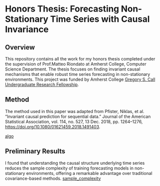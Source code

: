 # Honors Thesis: Forecasting Non-Stationary Time Series with Causal Invariance

## Overview

This repository contains all the work for my honors thesis completed under the supervision of Prof.Matteo Riondato at Amherst College, Computer Science Department. The thesis focuses on finding invariant causal mechanisms that enable robust time series forecasting in non-stationary environments. This project was funded by Amherst College [Gregory S. Call Undergraduate Research Fellowship](https://www.amherst.edu/academiclife/student-faculty-research/funding-for-student-research).

## Method

The method used in this paper was adapted from Pfister, Niklas, et al. “Invariant causal prediction for sequential data.” Journal of the American Statistical Association, vol. 114, no. 527, 13 Dec. 2018, pp. 1264–1276, https://doi.org/10.1080/01621459.2018.1491403.

[algo](plot/algo.png)

## Preliminary Results

I found that understanding the causal structure underlying time series reduces the sample complexity of training forecasting models in non-stationary environments, offering a remarkable advantage over traditional covariance-based methods.
[sample_complexity](plot/sample_complexity.jpeg)
